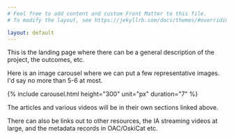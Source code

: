 ```yaml
---
# Feel free to add content and custom Front Matter to this file.
# To modify the layout, see https://jekyllrb.com/docs/themes/#overriding-theme-defaults

layout: default
---
```


This is the landing page where there can be a general description of the project, the outcomes, etc.

<!-- <img src="{{ site.baseurl }}/assets/images/ar.gif"> -->
<!-- ffmpeg -f image2 -framerate 1 -pattern_type glob -i "ar_*.png" -vf scale=600x450 ar.gif -->

Here is an image carousel where we can put a few representative images. I'd say no more than 5-6 at most.

{% include carousel.html height="300" unit="px" duration="7" %}

The articles and various videos will be in their own sections linked above.

There can also be links out to other resources, the IA streaming videos at large, and the metadata records in OAC/OskiCat etc.
